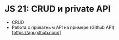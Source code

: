 # JS 21: CRUD и private API

- CRUD
- Работа с приватным API на примере (Github API)[https://api.github.com/]
